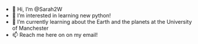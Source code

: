 - 👋 Hi, I’m @Sarah2W
- 👀 I’m interested in learning new python!
- 🌱 I’m currently learning about the Earth and the planets at the University of Manchester
- 📫 Reach me here on on my email!

<!---
Sarah2W/Sarah2W is a ✨ special ✨ repository because its `README.md` (this file) appears on your GitHub profile.
You can click the Preview link to take a look at your changes.
--->
